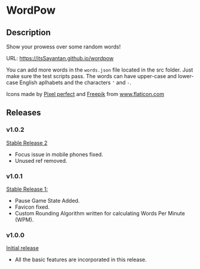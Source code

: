 # WordPow

## Description

Show your prowess over some random words!

URL: https://itsSayantan.github.io/wordpow

You can add more words in the `words.json` file located in the src folder. Just make sure the test scripts pass. The words can have upper-case and lower-case English aplhabets and the characters `'` and `-`.

<div>Icons made by <a href="https://www.flaticon.com/authors/pixel-perfect" title="Pixel perfect">Pixel perfect</a> and <a href="https://www.flaticon.com/authors/freepik" title="Freepik">Freepik</a> from <a href="https://www.flaticon.com/" title="Flaticon">www.flaticon.com</a></div>

## Releases

### v1.0.2

<u>Stable Release 2</u>

- Focus issue in mobile phones fixed.
- Unused ref removed.

### v1.0.1

<u>Stable Release 1:</u>

- Pause Game State Added.
- Favicon fixed.
- Custom Rounding Algorithm written for calculating Words Per Minute (WPM).

### v1.0.0

<u>Initial release</u>

- All the basic features are incorporated in this release.
